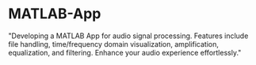 # MATLAB-App
 "Developing a MATLAB App for audio signal processing. Features include file handling, time/frequency domain visualization, amplification, equalization, and filtering. Enhance your audio experience effortlessly."
